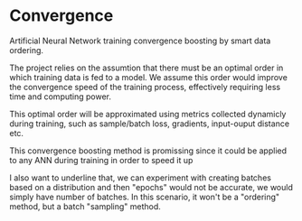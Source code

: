 # Convergence
Artificial Neural Network training convergence boosting by smart data ordering.

The project relies on the assumtion that there must be an optimal order in which training data is fed to a model.
We assume this order would improve the convergence speed of the training process, effectively requiring less time and computing power.

This optimal order will be approximated using metrics collected dynamicly during training, such as sample/batch loss, gradients, input-ouput distance etc.

This convergence boosting method is promissing since it could be applied to any ANN during training in order to speed it up  

I also want to underline that, we can experiment with creating batches based on a distribution and then "epochs" would not be accurate, we would simply have number of batches. In this scenario, it won't be a "ordering" method, but a batch "sampling" method.